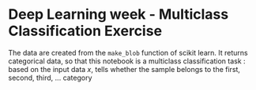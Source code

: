 # Deep Learning week - Multiclass Classification Exercise

The data are created from the `make_blob` function of scikit learn.
It returns categorical data, so that this notebook is a multiclass classification task : based on the input data $x$, tells whether the sample belongs to the first, second, third, ... category
